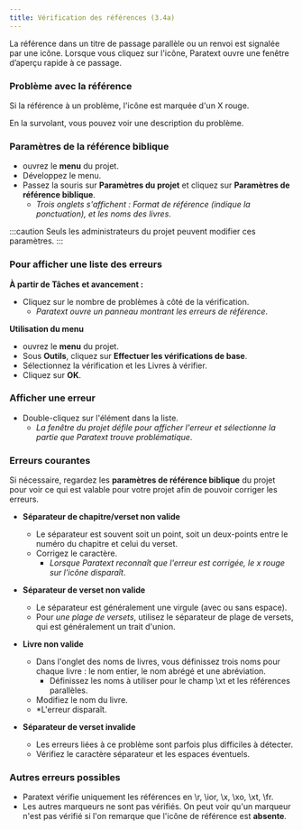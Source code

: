 ```yaml
---
title: Vérification des références (3.4a)
---
```

La référence dans un titre de passage parallèle ou un renvoi est signalée par une icône. Lorsque vous cliquez sur l'icône, Paratext ouvre une fenêtre d’aperçu rapide à ce passage.

### Problème avec la référence

Si la référence à un problème, l'icône est marquée d'un X rouge.

En la survolant, vous pouvez voir une description du problème.

### Paramètres de la référence biblique

-  ouvrez le **menu** du projet.
-  Développez le menu.
-  Passez la souris sur **Paramètres du projet** et cliquez sur **Paramètres de référence biblique**.  
   - *Trois onglets s'affichent : Format de référence (indique la ponctuation), et les noms des livres*.

:::caution
Seuls les administrateurs du projet peuvent modifier ces paramètres.
:::
### Pour afficher une liste des erreurs

**À partir de Tâches et avancement :**

-  Cliquez sur le nombre de problèmes à côté de la vérification.
   -  *Paratext ouvre un panneau montrant les erreurs de référence*.

**Utilisation du menu**

-  ouvrez le **menu** du projet.
-  Sous **Outils**, cliquez sur **Effectuer les vérifications de base**.
-  Sélectionnez la vérification et les Livres à vérifier.
-  Cliquez sur **OK**.

### Afficher une erreur

-  Double-cliquez sur l'élément dans la liste.
   -  *La fenêtre du projet défile pour afficher l'erreur et sélectionne la partie que Paratext trouve problématique*.

### Erreurs courantes

Si nécessaire, regardez les **paramètres de référence biblique** du projet pour voir ce qui est valable pour votre projet afin de pouvoir corriger les erreurs.

- **Séparateur de chapitre/verset non valide**
   -  Le séparateur est souvent soit un point, soit un deux-points entre le numéro du chapitre et celui du verset.
   -  Corrigez le caractère.
      -  *Lorsque Paratext reconnaît que l'erreur est corrigée, le x rouge sur l'icône disparaît*.

-  **Séparateur de verset non valide**  
   -  Le séparateur est généralement une virgule (avec ou sans espace).
   -  Pour *une plage de versets*, utilisez le séparateur de plage de versets, qui est généralement un trait d'union.

-  **Livre non valide**  
   - Dans l'onglet des noms de livres, vous définissez trois noms pour chaque livre : le nom entier, le nom abrégé et une abréviation.
      - Définissez les noms à utiliser pour le champ \\xt et les références parallèles.
   -  Modifiez le nom du livre.
   -  *L'erreur disparaît.

-  **Séparateur de verset invalide**

   -  Les erreurs liées à ce problème sont parfois plus difficiles à détecter.
   -  Vérifiez le caractère séparateur et les espaces éventuels.

### Autres erreurs possibles

-  Paratext vérifie uniquement les références en \\r, \\ior, \\x, \\xo, \\xt, \\fr.
-  Les autres marqueurs ne sont pas vérifiés. On peut voir qu'un marqueur n'est pas vérifié si l'on remarque que l'icône de référence est **absente**.

